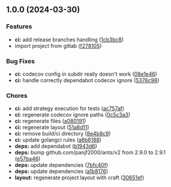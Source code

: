 ## 1.0.0 (2024-03-30)


### Features

* **ci:** add release branches handling ([1cb3bc8](https://github.com/kilianpaquier/pooling/commit/1cb3bc8efe6a5e69e0c989775ba19541f34f3ecb))
* import project from gitlab ([f278105](https://github.com/kilianpaquier/pooling/commit/f278105fed93d3051c06605ac691e74c208ebf1b))


### Bug Fixes

* **ci:** codecov config in subdir really doesn't work ([08e1e46](https://github.com/kilianpaquier/pooling/commit/08e1e463b4192ccf9b688d04001733320321ccbf))
* **ci:** handle correctly dependabot codecov ignore ([5376c98](https://github.com/kilianpaquier/pooling/commit/5376c98ad843d49fbccce54feba8331a91bdc2ad))


### Chores

* **ci:** add strategy execution for tests ([ac757af](https://github.com/kilianpaquier/pooling/commit/ac757afe347eabd7e2aa6b7412911ab36f4645d5))
* **ci:** regenerate codecov ignore paths ([0c5c3a3](https://github.com/kilianpaquier/pooling/commit/0c5c3a325f68b23585421fca62af8d2e5b7852ab))
* **ci:** regenerate files ([a080191](https://github.com/kilianpaquier/pooling/commit/a0801914b1e0461d8253e6cf7892e54808500fc3))
* **ci:** regenerate layout ([51a8d11](https://github.com/kilianpaquier/pooling/commit/51a8d1126c493bd2c17ac3e634addf8335db6f00))
* **ci:** remove build/ci directory ([8e4b8c9](https://github.com/kilianpaquier/pooling/commit/8e4b8c91df8e355aa1a9967d8d0153869eaa2ab8))
* **ci:** update golangci rules ([a6b6188](https://github.com/kilianpaquier/pooling/commit/a6b6188421131d855f636bdccb2bef5ce9234e3f))
* **deps:** add dependabot ([b1943d6](https://github.com/kilianpaquier/pooling/commit/b1943d6115a2f9cad9dfe46bf4a04d3a483484df))
* **deps:** bump github.com/panjf2000/ants/v2 from 2.9.0 to 2.9.1 ([e57ba46](https://github.com/kilianpaquier/pooling/commit/e57ba46b784f813260311b93ca9024043b33319d))
* **deps:** update dependencies ([7bfc40f](https://github.com/kilianpaquier/pooling/commit/7bfc40f145acd64e3cf107bd9ca58d87013df466))
* **deps:** update dependencies ([a1b8176](https://github.com/kilianpaquier/pooling/commit/a1b8176737407374c198fb062f84194a1f261cce))
* **layout:** regenerate project layout with craft ([30651ef](https://github.com/kilianpaquier/pooling/commit/30651efc5dd813bee1ad1751bccbeb53ffc733ff))
